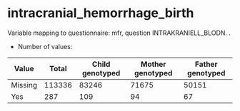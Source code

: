 # intracranial_hemorrhage_birth
Variable mapping to questionnaire: mfr, question INTRAKRANIELL_BLODN.
.
- Number of values:

| Value | Total | Child genotyped | Mother genotyped | Father genotyped |
| ----- | ----- | --------------- | ---------------- | ---------------- |
| Missing | 113336 | 83246 | 71675 | 50151 |
| Yes | 287 | 109 | 94 |67 |



